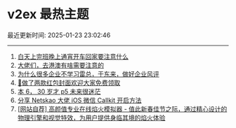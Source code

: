 # v2ex 最热主题

最近更新时间: 2025-01-23 23:02:46

--- 
1. [白天上完班晚上通宵开车回家要注意什么](https://www.v2ex.com/t/1107239) 
2. [大佬们，去港澳有啥需要注意的](https://www.v2ex.com/t/1107241) 
3. [为什么很多企业不学习雷总，于东来，做好企业风评](https://www.v2ex.com/t/1107265) 
4. [🧧做了两款红包封面欢迎大家免费领取](https://www.v2ex.com/t/1107271) 
5. [本 6， 30 岁才 p5 未来很迷茫](https://www.v2ex.com/t/1107326) 
6. [分享 Netskao 大佬 iOS 微信 Callkit 开启方法](https://www.v2ex.com/t/1107218) 
7. [[网站自荐] 高颜值专业在线焰火模拟器 - 值此新春佳节之际，通过精心设计的物理引擎和视觉特效，为用户提供身临其境的焰火体验](https://www.v2ex.com/t/1107312) 

